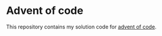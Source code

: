 # Advent of code

This repository contains my solution code for [advent of code](https://adventofcode.com/).
